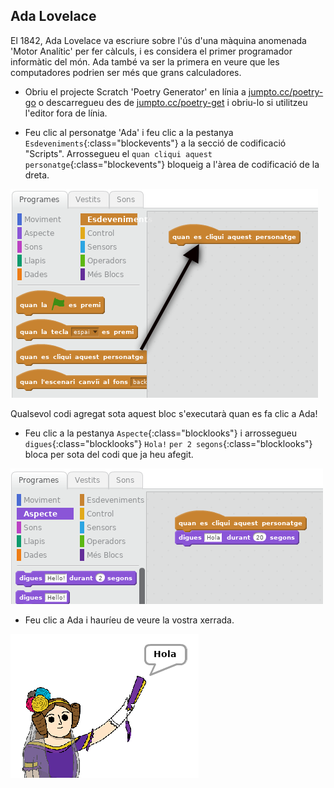 ## Ada Lovelace

El 1842, Ada Lovelace va escriure sobre l'ús d'una màquina anomenada 'Motor Analític' per fer càlculs, i es considera el primer programador informàtic del món. Ada també va ser la primera en veure que les computadores podrien ser més que grans calculadores.

+ Obriu el projecte Scratch 'Poetry Generator' en línia a <a href="https://scratch.mit.edu/projects/228166907/#editor" target="_blank">jumpto.cc/poetry-go</a> o descarregueu des de <a href="https://github.com/raspberrypilearning/poetry-generator-scratch2/raw/master/ca-ES/resources/PoetryGeneratorResources.sb2" target="_blank">jumpto.cc/poetry-get</a> i obriu-lo si utilitzeu l'editor fora de línia.

+ Feu clic al personatge 'Ada' i feu clic a la pestanya `Esdeveniments`{:class="blockevents"} a la secció de codificació "Scripts". Arrossegueu el `quan cliqui aquest personatge`{:class="blockevents"} bloqueig a l'àrea de codificació de la dreta.

![captura de pantalla](images/poetry-click.png)

Qualsevol codi agregat sota aquest bloc s'executarà quan es fa clic a Ada!

+ Feu clic a la pestanya `Aspecte`{:class="blocklooks"} i arrossegueu `digues`{:class="blocklooks"} `Hola!` `per 2 segons`{:class="blocklooks"} bloca per sota del codi que ja heu afegit.

![captura de pantalla](images/poetry-say.png)

+ Feu clic a Ada i hauríeu de veure la vostra xerrada.

![captura de pantalla](images/poetry-say-test.png)